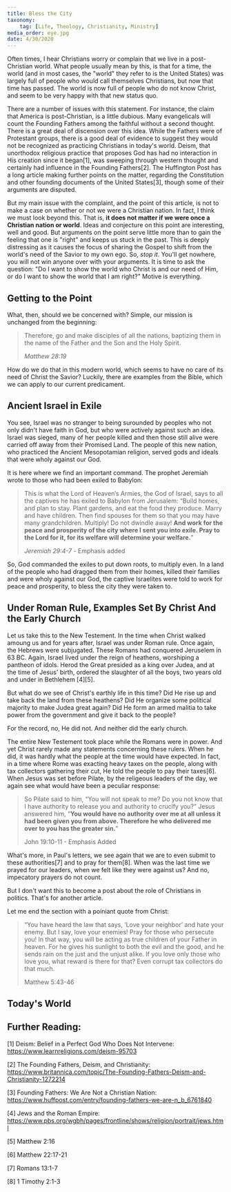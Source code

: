 ```yaml
---
title: Bless the City
taxonomy:
	tag: [Life, Theology, Christianity, Ministry]
media_order: eye.jpg
date: 4/30/2020
---
```


Often times, I hear Christians worry or complain that we live in a post-Christian world. What people usually mean by this, is that for a time, the world (and in most cases, the "world" they refer to is the United States) was largely full of people who would call themselves Christians, but now that time has passed. The world is now full of people who do not know Christ, and seem to be very happy with that new status quo. 

There are a number of issues with this statement. For instance, the claim that America is post-Christian, is a little dubious. Many evangelicals will count the Founding Fathers among the faithful without a second thought. There is a great deal of discension over this idea. While the Fathers were of Protestant groups, there is a good deal of evidence to suggest they would not be recognized as practicing Christians in today's world. Deism, that unorthodox religious practice that proposes God has had no interaction in His creation since it began[1], was sweeping through western thought and certainly had influence in the Founding Fathers[2]. The Huffington Post has a long article making further points on the matter, regarding the Constitution and other founding documents of the United States[3], though some of their arguments are disputed. 

But my main issue with the complaint, and the point of this article, is not to make a case on whether or not we were a Christian nation. In fact, I think we must look beyond this. That is, **it does not matter if we were once a Christian nation or world**. Ideas and conjecture on this point are interesting, well and good. But arguments on the point serve little more than to gain the feeling that one is "right" and keeps us stuck in the past. This is deeply distressing as it causes the focus of sharing the Gospel to shift from the world's need of the Savior to my own ego. So, *stop it*. You'll get nowhere, you will not win anyone over with your arguments. It is time to ask the question: "Do I want to show the world who Christ is and our need of Him, or do I want to show the world that I am right?" Motive is everything. 

## Getting to the Point
What, then, should we be concerned with? Simple, our mission is unchanged from the beginning:

> Therefore, go and make disciples of all the nations, baptizing them in the name of the Father and the Son and the Holy Spirit.
>
> *Matthew 28:19*

How do we do that in this modern world, which seems to have no care of its need of Christ the Savior? Luckily, there are examples from the Bible, which we can apply to our current predicament. 

## Ancient Israel in Exile

You see, Israel was no stranger to being surounded by peoples who not only didn't have faith in God, but who were actively against such an idea. Israel was sieged, many of her people killed and then those still alive were carried off away from their Promised Land. The people of this new nation, who practiced the Ancient Mesopotamian religion, served gods and ideals that were wholy against our God. 

It is here where we find an important command. The prophet Jeremiah wrote to those who had been exiled to Babylon:

> This is what the Lord of Heaven’s Armies, the God of Israel, says to all the captives he has exiled to Babylon from Jerusalem: “Build homes, and plan to stay. Plant gardens, and eat the food they produce. Marry and have children. Then find spouses for them so that you may have many grandchildren. Multiply! Do not dwindle away! **And work for the peace and prosperity of the city where I sent you into exile. Pray to the Lord for it, for its welfare will determine your welfare.**”
> 
> *Jeremiah 29:4-7* - Emphasis added

So, God commanded the exiles to put down roots, to multiply even. In a land of the people who had dragged them from their homes, killed their families and were wholy against our God, the captive Israelites were told to work for peace and prosperity, to bless the city they were taken to. 

## Under Roman Rule, Examples Set By Christ And the Early Church

Let us take this to the New Testement. In the time when Christ walked amoung us and for years after, Israel was under Roman rule. Once again, the Hebrews were subjugated. These Romans had conquered Jeruselem in 63 BC. Again, Israel lived under the reign of heathens, worshiping a pantheon of idols. Herod the Great presided as a king over Judea, and at the time of Jesus' birth, ordered the slaughter of all the boys, two years old and under in Bethlehem [4][5].

But what do we see of Christ's earthly life in this time? Did He rise up and take back the land from these heathens? Did He organize some political majority to make Judea great again? Did He form an armed malitia to take power from the government and give it back to the people?

For the record, no, He did not. And neither did the early church. 

The entire New Testement took place while the Romans were in power. And yet Christ rarely made any statements concerning these rulers. When he did, it was hardly what the people at the time would have expected. In fact, in a time where Rome was exacting heavy taxes on the people, along with tax collectors gathering their cut, He told the people to pay their taxes[6]. When Jesus was set before Pilate, by the religeous leaders of the day, we again see what would have been a peculiar response:

> So Pilate said to him, “You will not speak to me? Do you not know that I have authority to release you and authority to crucify you?” Jesus answered him, “**You would have no authority over me at all unless it had been given you from above. Therefore he who delivered me over to you has the greater sin.**” 
>
> John 19:10-11 - Emphasis Added

What's more, in Paul's letters, we see again that we are to even submit to these authorities[7] and to pray for them[8]. When was the last time we prayed for our leaders, when we felt like they were against us? And no, impecatory prayers do not count.

But I don't want this to become a post about the role of Christians in politics. That's for another article.

Let me end the section with a poiniant quote from Christ:

> “You have heard the law that says, ‘Love your neighbor’ and hate your enemy. But I say, love your enemies! Pray for those who persecute you! In that way, you will be acting as true children of your Father in heaven. For he gives his sunlight to both the evil and the good, and he sends rain on the just and the unjust alike. If you love only those who love you, what reward is there for that? Even corrupt tax collectors do that much.
>
> Matthew 5:43-46

## Today's World


## Further Reading:
[1] Deism: Belief in a Perfect God Who Does Not Intervene: https://www.learnreligions.com/deism-95703

[2] The Founding Fathers, Deism, and Christianity: https://www.britannica.com/topic/The-Founding-Fathers-Deism-and-Christianity-1272214

[3] Founding Fathers: We Are Not a Christian Nation: https://www.huffpost.com/entry/founding-fathers-we-are-n_b_6761840

[4] Jews and the Roman Empire: https://www.pbs.org/wgbh/pages/frontline/shows/religion/portrait/jews.html

[5] Matthew 2:16

[6] Matthew 22:17-21

[7] Romans 13:1-7

[8] 1 Timothy 2:1-3